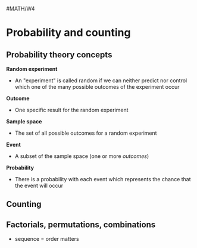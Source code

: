 #MATH/W4

# Probability and counting

## Probability theory concepts

**Random experiment**
- An "experiment" is called random if we can neither predict nor control which one of the many possible outcomes of the experiment occur

**Outcome**
- One specific result for the random experiment

**Sample space**
- The set of all possible outcomes for a random experiment

**Event**
- A subset of the sample space (one or more *outcomes*)

**Probability**
- There is a probability with each event which represents the chance that the event will occur

## Counting

## Factorials, permutations, combinations


- sequence = order matters